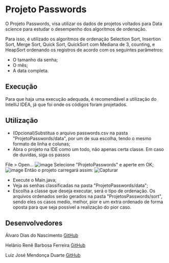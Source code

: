 # Projeto Passwords

O Projeto Passwords, visa utilizar os dados de projetos voltados para Data science para estudar o desempenho dos algoritmos de ordenação.

Para isso, é utilizado os algoritmos de ordenação Selection Sort, Insertion Sort, Merge Sort, Quick Sort, QuickSort com Mediana de 3, counting, e HeapSort 
ordenando os registros de acordo com os seguintes parâmetros:

- O tamanho da senha;
- O mês;
- A data completa.

## Execução

Para que haja uma execução adequada, é recomendável a utilização do IntelliJ IDEA, já que foi onde os códigos foram projetados.

## Utilização

- (Opcional)Substitua o arquivo passwords.csv na pasta "ProjetoPasswords/data", por um de sua escolha, tendo o mesmo formato de linha e colunas;
- Abra o projeto na IDE como um todo, não apenas certa classe. Em caso de duvidas, siga os passos 

File > Open...
![image](https://user-images.githubusercontent.com/81391610/235383367-74215169-8df2-428d-9574-a9aa0c628ad4.png)
Selecione "ProjetoPasswords" e aperte em OK;
![image](https://user-images.githubusercontent.com/81391610/235383449-fccd4507-42ac-4c60-952d-07260d666030.png)
Então o projeto carregará assim:
![Capturar](https://user-images.githubusercontent.com/81391610/235383048-9f98fd42-7a8a-422d-9047-1efd9531b722.PNG)
- Execute o Main.java;
- Veja as senhas classificadas na pasta "ProjetoPasswords/data";
- Escolha a classe que deseja executar, será o tipo de ordenação. Os arquivos ordenados serão gerados na pasta "ProjetosPasswords/sort", sendo eles os casos medio, melhor, pior e um extra ordenado de forma oposta para que seja possível a realização do pior caso.

## Desenvolvedores
Álvaro Dias do Nascimento [GitHub](https://github.com/Elvaro-KSKSKS)

Helânio Renê Barbosa Ferreira [GitHub](https://github.com/helaniobf)

Luiz José Mendonça Duarte [GitHub](https://github.com/LuizJDuarte)

